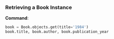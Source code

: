 
### Retrieving a Book Instance

**Command**:
```python
book = Book.objects.get(title='1984')
book.title, book.author, book.publication_year
